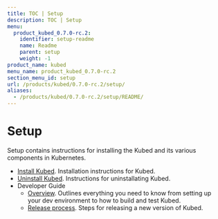 ```yaml
---
title: TOC | Setup
description: TOC | Setup
menu:
  product_kubed_0.7.0-rc.2:
    identifier: setup-readme
    name: Readme
    parent: setup
    weight: -1
product_name: kubed
menu_name: product_kubed_0.7.0-rc.2
section_menu_id: setup
url: /products/kubed/0.7.0-rc.2/setup/
aliases:
  - /products/kubed/0.7.0-rc.2/setup/README/
---
```


# Setup

Setup contains instructions for installing the Kubed and its various components in Kubernetes.

- [Install Kubed](/products/kubed/0.7.0-rc.2/setup/install). Installation instructions for Kubed.
- [Uninstall Kubed](/products/kubed/0.7.0-rc.2/setup/uninstall). Instructions for uninstallating Kubed.
- Developer Guide
  - [Overview](/products/kubed/0.7.0-rc.2/setup/developer-guide/overview). Outlines everything you need to know from setting up your dev environment to how to build and test Kubed.
  - [Release process](/products/kubed/0.7.0-rc.2/setup/developer-guide/release). Steps for releasing a new version of Kubed.
